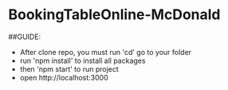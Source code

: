 # BookingTableOnline-McDonald  
##GUIDE:  
 - After clone repo, you must run 'cd' go to your folder
 - run 'npm install' to install all packages
 - then 'npm start' to run project
 - open http://localhost:3000